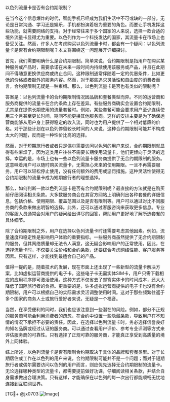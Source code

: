 以色列流量卡是否有合约期限制？

在当今这个信息爆炸的时代，智能手机已经成为我们生活中不可或缺的一部分。无论是日常沟通、学习还是娱乐，手机都扮演着极为重要的角色。而要让手机发挥这些功能，就需要网络的支持。对于经常往来于多个国家的人来说，选择一款合适的境外流量卡显得尤为重要。以色列作为一个科技发达的国家，其流量卡在市场上也备受关注。然而，许多人在考虑购买以色列流量卡时，都会有一个疑问：以色列流量卡是否有合约期限制呢？本文将围绕这一问题展开详细探讨。

首先，我们需要明确什么是合约期限制。简单来说，合约期限制是指用户在购买某种服务或产品时，需要承诺在未来一段时间内持续使用该服务或产品，并且在此期间不得随意更换供应商或终止合同。这种限制通常伴随着一定的优惠条件，比如更低的价格或者额外的服务内容。然而，对于那些追求灵活性和自由度的消费者而言，合约期限制无疑是一种束缚。那么，以色列流量卡是否也有类似的限制呢？

答案是：以色列流量卡的合约期限制情况因品牌和套餐类型而异。不同的运营商和服务商提供的流量卡在合约条款上存在差异。有些服务商确实会设置合约期限制，尤其是在提供长期使用的流量套餐时。例如，某些套餐可能会要求用户至少连续使用三个月甚至更长时间，期间不能更换其他服务商。这样的安排主要是为了确保运营商能够从用户身上获得稳定的收入流，同时也为用户提供了一个相对低廉的价格。对于那些计划在以色列停留较长时间的人来说，这种合约期限制可能并不构成太大的问题，反而是一种性价比高的选择。

然而，对于短期旅行者或者只是偶尔需要访问以色列的用户来说，合约期限制就显得有些麻烦了。因为这类用户往往不需要长期使用流量卡，他们更倾向于灵活的选择。幸运的是，市场上也有一些以色列流量卡服务商提供了无合约期限制的服务。这意味着用户可以随时购买流量卡，无需担心未来的使用期限。一旦不再需要服务，用户可以轻松停止使用，没有任何额外的费用或惩罚措施。这种灵活性使得无合约期限制的流量卡成为短期旅行者的理想选择。

那么，如何判断一款以色列流量卡是否有合约期限制呢？最直接的方法就是在购买前仔细阅读相关条款。大多数服务商会在其官方网站上明确列出各种套餐的详细信息，包括价格、使用期限、覆盖范围以及是否有限制等。用户可以通过对比不同服务商的条款来做出明智的选择。此外，还可以通过客服咨询来获取更多信息。专业的客服人员通常会对用户的疑问给出详尽的回答，帮助用户更好地了解所选套餐的具体细节。

除了合约期限制之外，用户在选择以色列流量卡时还需要考虑其他因素。例如，流量速度和稳定性是影响用户体验的重要指标。一些服务商虽然提供了无合约期限制的服务，但其网络质量却无法令人满意，这无疑会影响用户的正常使用。因此，在选择流量卡时，不仅要关注价格和合约条款，还要综合考虑网络性能、客户服务等因素。只有这样，才能找到最适合自己的产品。

值得一提的是，随着技术的发展，现在市面上还出现了一些新型的流量卡解决方案，比如虚拟运营商提供的电子卡。这些电子卡无需实体SIM卡，用户只需下载相应的应用程序即可激活使用。这种方式不仅省去了邮寄实体卡的时间成本，还大大降低了国际旅行者的负担。更重要的是，许多虚拟运营商提供的电子卡也没有合约期限制，用户可以根据自己的实际需求灵活调整使用时间。这对于那些频繁往返于多个国家的商务人士或旅行爱好者来说，无疑是一个福音。

当然，在享受便利的同时，我们也应该注意到一些潜在的风险。例如，部分不正规的服务商可能会利用消费者的疏忽，在合约中设置一些隐藏条款，导致用户在不知情的情况下承担不必要的责任。因此，在选择以色列流量卡时，务必选择信誉良好的知名品牌或经过认证的服务商。可以通过查看用户评价、参考专业评测等方式来评估服务商的可靠性。只有选择了正规可靠的服务商，才能真正享受到高质量的境外上网体验。

综上所述，以色列流量卡是否有限制合约期取决于具体的品牌和套餐类型。对于长期居住或工作在以色列的用户来说，合约期限制可能并不是一个问题；而对于短期旅行者或偶尔需要访问以色列的用户而言，则应优先选择无合约期限制的流量卡。无论选择哪种类型的流量卡，都需要提前做好功课，仔细阅读相关条款，并结合自身需求做出合理决策。只有这样，才能确保在以色列的每一次出行都能顺畅无忧地连接到互联网世界。

[TG💪+ @jx0703 ![Image](https://github.com/user-attachments/assets/dbca1d08-cadb-493c-b0ec-ad6f7a83f270)]